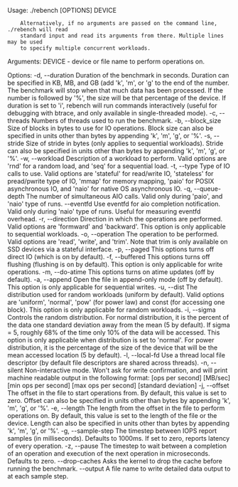 Usage:
        ./rebench [OPTIONS] DEVICE

        Alternatively, if no arguments are passed on the command line, ./rebench will read
        standard input and read its arguments from there. Multiple lines may be used
        to specify multiple concurrent workloads.

Arguments:
        DEVICE - device or file name to perform operations on.

Options:
        -d, --duration
                Duration of the benchmark in seconds.
                Duration can be specified in KB, MB, and GB (add 'k', 'm', or 'g'
                to the end of the number. The benchmark will stop when that much
                data has been processed. If the number is followed by '%',
                the size will be that percentage of the device. If duration is
                set to 'i', rebench will run commands interactively (useful for
                debugging with btrace, and only available in single-threaded mode).
        -c, --threads
                Numbers of threads used to run the benchmark.
        -b, --block_size
                Size of blocks in bytes to use for IO operations.
                Block size can also be specified in units other than bytes by appending
                'k', 'm', 'g', or '%'.
        -s, --stride
                Size of stride in bytes (only applies to sequential workloads).
                Stride can also be specified in units other than bytes by appending
                'k', 'm', 'g', or '%'.
        -w, --workload
                Description of a workload to perform.
                Valid options are 'rnd' for a random load, and 'seq' for a sequential load.
        -t, --type
                Type of IO calls to use.
                Valid options are 'stateful' for read/write IO,
                'stateless' for pread/pwrite type of IO, 'mmap' for
                memory mapping, 'paio' for POSIX asynchronous IO,
                and 'naio' for native OS asynchronous IO.
        -q, --queue-depth
                The number of simultaneous AIO calls.
                Valid only during 'paio', and 'naio' type of runs.
        --eventfd
                Use eventfd for aio completion notification.
                Valid only during 'naio' type of runs. Useful for measuring eventfd overhead.
        -r, --direction
                Direction in which the operations are performed.
                Valid options are 'formward' and 'backward'.
                This option is only applicable to sequential workloads.
        -o, --operation
                The operation to be performed.
                Valid options are 'read', 'write', and 'trim'.
                Note that trim is only available on SSD devices
                via a stateful interface.
        -p, --paged
                This options turns off direct IO (which is on by default).
        -f, --buffered
                This options turns off flushing (flushing is on by default).
                This option is only applicable for write operations.
        -m, --do-atime
                This options turns on atime updates (off by default).
        -a, --append
                Open the file in append-only mode (off by default).
                This option is only applicable for sequential writes.
        -u, --dist
                The distribution used for random workloads (uniform by default).
                Valid options are 'uniform', 'normal', 'pow' (for power law) and const
                (for accessing one block). This option is only applicable for random workloads.
        -i, --sigma
                Controls the random distribution.
                For normal distribution, it is the percent of the data one standard deviation away
                from the mean (5 by default). If sigma = 5, roughly 68% of the time only 10%
                of the data will be accessed. This option is only applicable when distribution is
                set to 'normal'.
                For power distribution, it is the percentage of the size of the device that will
                be the mean accessed location (5 by default).
        -l, --local-fd
                Use a thread local file descriptor (by default file descriptors
                are shared across threads).
        -n, --silent
                Non-interactive mode. Won't ask for write confirmation, and will
                print machine readable output in the following format:
                [ops per second] [MB/sec] [min ops per second] [max ops per second] [standard deviation]
        -j, --offset
                The offset in the file to start operations from.
                By default, this value is set to zero.
                Offset can also be specified in units other than bytes by appending 'k', 'm', 'g',
                or '%'.
        -e, --length
                The length from the offset in the file to perform operations on.
                By default, this value is set to the length of the file or the device.
                Length can also be specified in units other than bytes by appending 'k', 'm', 'g',
                or '%'.
        -g, --sample-step
                The timestep between IOPS report samples (in milliseconds).
                Defaults to 1000ms. If set to zero, reports latency of every operation.
        -z, --pause
                The timestep to wait between a completion of an operation and execution
                of the next operation in microseconds. Defaults to zero.
        --drop-caches
                Asks the kernel to drop the cache before running the benchmark.
        --output
                A file name to write detailed data output to at each sample step.
